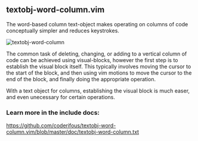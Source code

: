 ## textobj-word-column.vim

The word-based column text-object makes operating on columns of code
conceptually simpler and reduces keystrokes.

![textobj-word-column][1]

The common task of deleting, changing, or adding to a vertical column of code
can be achieved using visual-blocks, however the first step is to establish
the visual block itself.  This typically involves moving the cursor to the
start of the block, and then using vim motions to move the cursor to the end of
the block, and finally doing the appropriate operation.

With a text object for columns, establishing the visual block is much easer,
and even unecessary for certain operations.

### Learn more in the include docs:

https://github.com/coderifous/textobj-word-column.vim/blob/master/doc/textobj-word-column.txt

[1]: http://i.imgur.com/AAgM9.gif
